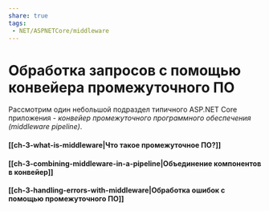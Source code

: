 ```yaml
---
share: true
tags:
 - NET/ASPNETCore/middleware
---
```

# Обработка запросов с помощью конвейера промежуточного ПО
Рассмотрим один небольшой подраздел типичного ASP.NET Core приложения - *конвейер промежуточного программного обеспечения (middleware pipeline)*.

#### [[ch-3-what-is-middleware|Что такое промежуточное ПО?]]
#### [[ch-3-combining-middleware-in-a-pipeline|Объединение компонентов в конвейер]]
#### [[ch-3-handling-errors-with-middleware|Обработка ошибок с помощью промежуточного ПО]]

